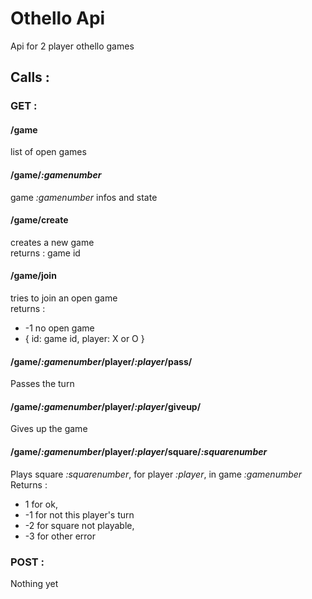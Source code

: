 # Othello Api
Api for 2 player othello games

## Calls :

### GET :
#### /game
list of open games

#### /game/*:gamenumber*
game *:gamenumber* infos and state

#### /game/create
creates a new game  
returns : game id

#### /game/join
tries to join an open game  
returns :
* -1 no open game
* { id: game id, player: X or O }

#### /game/*:gamenumber*/player/*:player*/pass/
Passes the turn

#### /game/*:gamenumber*/player/*:player*/giveup/
Gives up the game

#### /game/*:gamenumber*/player/*:player*/square/*:squarenumber*
Plays square *:squarenumber*, for player *:player*, in game *:gamenumber*  
Returns :
* 1 for ok,
* -1 for not this player's turn
* -2 for square not playable,
* -3 for other error

### POST :

Nothing yet
